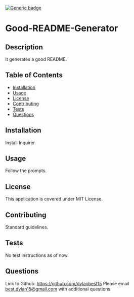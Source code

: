 [![Generic badge](https://img.shields.io/badge/<SUBJECT>-<STATUS>-<COLOR>.svg)](https://shields.io/)


# Good-README-Generator
## Description
It generates a good README.

## Table of Contents
* [Installation](#installation)
* [Usage](#usage)
* [License](#license)
* [Contributing](#contributing)
* [Tests](#tests)
* [Questions](#questions)

## Installation
Install Inquirer.

## Usage
Follow the prompts.

## License
This application is covered under MIT License. 

## Contributing
Standard guidelines.

## Tests
No test instructions as of now.
    
## Questions
Link to Github: https://github.com/dylanbest15
Please email best.dylan15@gmail.com with additional questions.